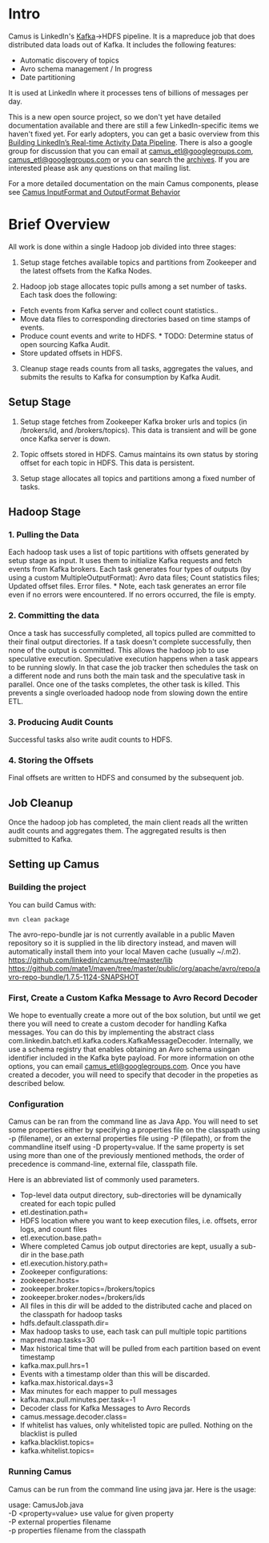 # Intro
Camus is LinkedIn's [Kafka](http://kafka.apache.org "Kafka")->HDFS pipeline. It is a mapreduce job that does distributed data loads out of Kafka. It includes the following features:

* Automatic discovery of topics
* Avro schema management / In progress
* Date partitioning

It is used at LinkedIn where it processes tens of billions of messages per day.

This is a new open source project, so we don't yet have detailed documentation available and there are still a few LinkedIn-specific items we haven't fixed yet. For early adopters, you can get a basic overview from this [Building LinkedIn’s Real-time Activity Data Pipeline](http://sites.computer.org/debull/A12june/pipeline.pdf "Building LinkedIn’s Real-time Activity Data Pipeline"). There is also a google group for discussion that you can email at camus_etl@googlegroups.com, <camus_etl@googlegroups.com> or you can search the [archives](https://groups.google.com/forum/#!forum/camus_etl "Camus Archives"). If you are interested please ask any questions on that mailing list.

For a more detailed documentation on the main Camus components, please see [Camus InputFormat and OutputFormat Behavior](https://github.com/linkedin/camus/wiki/Camus-InputFormat-and-OutputFormat-Behavior "Camus InputFormat and OutputFormat Behavior")
# Brief Overview
All work is done within a single Hadoop job divided into three stages:

1. Setup stage fetches available topics and partitions from Zookeeper and the latest offsets from the Kafka Nodes.

2. Hadoop job stage allocates topic pulls among a set number of tasks.  Each task does the following:
*  Fetch events  from Kafka server and collect count statistics..
*  Move data  files to corresponding directories based on time stamps of events.
*  Produce count  events and write to HDFS.  * TODO: Determine status of open sourcing  Kafka Audit.
*  Store updated  offsets in HDFS.

3. Cleanup stage reads counts from all tasks, aggregates the values, and submits the results to Kafka for consumption by Kafka Audit. 

## Setup Stage 

1. Setup stage fetches from Zookeeper Kafka broker urls and topics (in /brokers/id, and /brokers/topics).  This data is transient and will be gone once Kafka server is down.

2. Topic offsets stored in HDFS.  Camus maintains its own status by storing offset for each topic in HDFS. This data is persistent.

3. Setup stage allocates all topics and partitions among a fixed number of tasks.

## Hadoop Stage 

### 1. Pulling the Data 

Each hadoop task uses a list of topic partitions with offsets generated by setup stage as input. It uses them to initialize Kafka requests and fetch events from Kafka brokers. Each task generates four types of outputs (by using a custom MultipleOutputFormat):
Avro data files;
Count statistics files;
Updated offset files.
Error files. * Note, each task generates an error file even if no errors were  encountered.  If no errors occurred, the file is empty.

### 2. Committing the data 

Once a task has successfully completed, all topics pulled are committed to their final output directories. If a task doesn't complete successfully, then none of the output is committed.  This allows the hadoop job to use speculative execution.  Speculative execution happens when a task appears to be running slowly.  In that case the job tracker then schedules the task on a different node and runs both the main task and the speculative task in parallel.  Once one of the tasks completes, the other task is killed.  This prevents a single overloaded hadoop node from slowing down the entire ETL.

### 3. Producing Audit Counts 

Successful tasks also write audit counts to HDFS. 

### 4. Storing the Offsets 

Final offsets are written to HDFS and consumed by the subsequent job.

## Job Cleanup 

Once the hadoop job has completed, the main client reads all the written audit counts and aggregates them.  The aggregated results is then submitted to Kafka.

## Setting up Camus

### Building the project

You can build Camus with:

    mvn clean package

The avro-repo-bundle jar is not currently available in a public Maven repository so it is supplied in the lib directory instead, and maven will automatically install them into your local Maven cache (usually ~/.m2).
https://github.com/linkedin/camus/tree/master/lib
https://github.com/mate1/maven/tree/master/public/org/apache/avro/repo/avro-repo-bundle/1.7.5-1124-SNAPSHOT

### First, Create a Custom Kafka Message to Avro Record Decoder

We hope to eventually create a more out of the box solution, but until we get there you will need to create a custom decoder for handling Kafka messages.  You can do this by implementing the abstract class com.linkedin.batch.etl.kafka.coders.KafkaMessageDecoder.  Internally, we use a schema registry that enables obtaining an Avro schema usingan identifier included in the Kafka byte payload. For more information on othe options, you can email camus_etl@googlegroups.com.  Once you have created a decoder, you will need to specify that decoder in the propeties as described below.

### Configuration

Camus can be ran from the command line as Java App. You will need to set some properties either by specifying a properties file on the classpath using -p (filename), or an external properties file using -P (filepath), or from the commandline itself using -D property=value. If the same property is set using more than one of the previously mentioned methods, the order of precedence is command-line, external file, classpath file.

Here is an abbreviated list of commonly used parameters.

* Top-level data output directory, sub-directories will be dynamically created for each topic pulled
 * etl.destination.path=
* HDFS location where you want to keep execution files, i.e. offsets, error logs, and count files
 * etl.execution.base.path=
* Where completed Camus job output directories are kept, usually a sub-dir in the base.path
 * etl.execution.history.path=
* Zookeeper configurations:
 * zookeeper.hosts=
 * zookeeper.broker.topics=/brokers/topics
 * zookeeper.broker.nodes=/brokers/ids
* All files in this dir will be added to the distributed cache and placed on the classpath for hadoop tasks
 * hdfs.default.classpath.dir=
* Max hadoop tasks to use, each task can pull multiple topic partitions
 * mapred.map.tasks=30
* Max historical time that will be pulled from each partition based on event timestamp
 * kafka.max.pull.hrs=1
* Events with a timestamp older than this will be discarded. 
 * kafka.max.historical.days=3
* Max minutes for each mapper to pull messages
 * kafka.max.pull.minutes.per.task=-1
* Decoder class for Kafka Messages to Avro Records
 * camus.message.decoder.class=
* If whitelist has values, only whitelisted topic are pulled.  Nothing on the blacklist is pulled
 * kafka.blacklist.topics=
 * kafka.whitelist.topics=

### Running Camus

Camus can be run from the command line using java jar.  Here is the usage:

usage: CamusJob.java<br/>
 -D <property=value>   use value for given property<br/>
 -P <arg>              external properties filename<br/>
 -p <arg>              properties filename from the classpath<br/>
